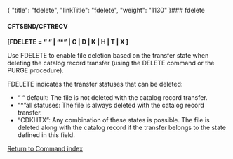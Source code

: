 {
    "title": "fdelete",
    "linkTitle": "fdelete",
    "weight": "1130"
}### fdelete

#### CFTSEND/CFTRECV

****\[FDELETE = “ “ | “\*” | C | D | K | H | T | X \]****

Use FDELETE to enable file deletion based on the transfer state when deleting the catalog record transfer (using the DELETE command or the PURGE procedure).

FDELETE indicates the transfer statuses that can be deleted:

- “ “ default: The file is not deleted with the catalog record transfer.
- “\*”all statuses: The file is always deleted with the catalog record transfer.
- “CDKHTX”: Any combination of these states is possible. The file is deleted along with the catalog record if the transfer belongs to the state defined in this field.

[Return to Command index](../../)
